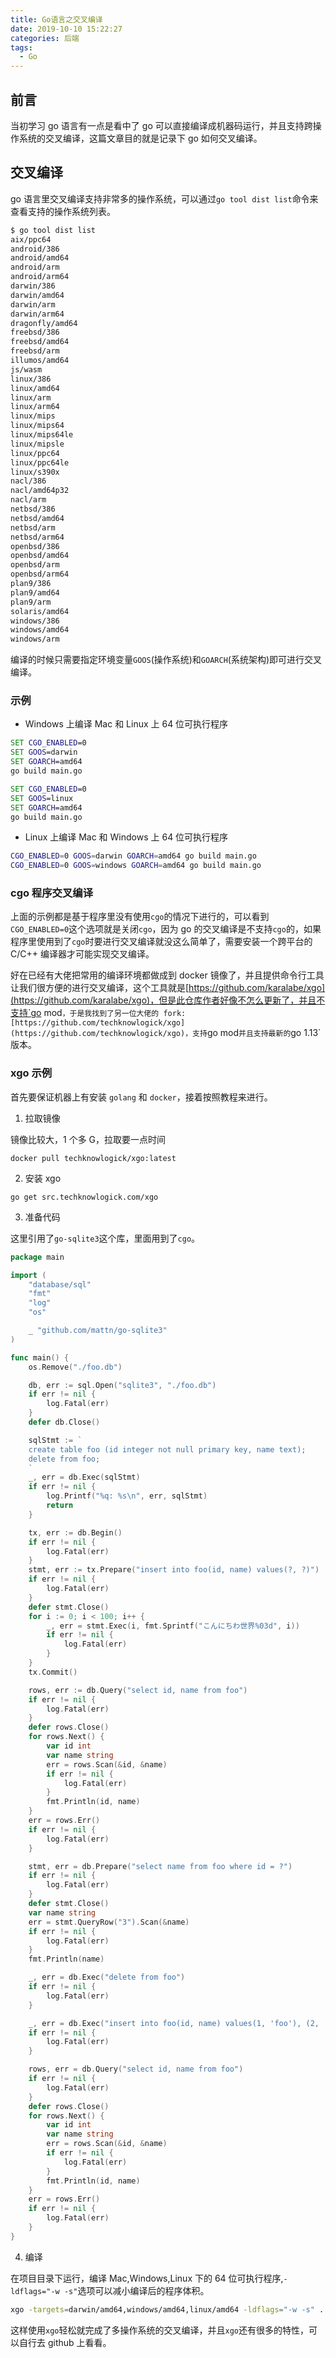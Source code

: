 ```yaml
---
title: Go语言之交叉编译
date: 2019-10-10 15:22:27
categories: 后端
tags:
  - Go
---
```


## 前言

当初学习 go 语言有一点是看中了 go 可以直接编译成机器码运行，并且支持跨操作系统的交叉编译，这篇文章目的就是记录下 go 如何交叉编译。

## 交叉编译

go 语言里交叉编译支持非常多的操作系统，可以通过`go tool dist list`命令来查看支持的操作系统列表。

<!-- more-->

```sh
$ go tool dist list
aix/ppc64
android/386
android/amd64
android/arm
android/arm64
darwin/386
darwin/amd64
darwin/arm
darwin/arm64
dragonfly/amd64
freebsd/386
freebsd/amd64
freebsd/arm
illumos/amd64
js/wasm
linux/386
linux/amd64
linux/arm
linux/arm64
linux/mips
linux/mips64
linux/mips64le
linux/mipsle
linux/ppc64
linux/ppc64le
linux/s390x
nacl/386
nacl/amd64p32
nacl/arm
netbsd/386
netbsd/amd64
netbsd/arm
netbsd/arm64
openbsd/386
openbsd/amd64
openbsd/arm
openbsd/arm64
plan9/386
plan9/amd64
plan9/arm
solaris/amd64
windows/386
windows/amd64
windows/arm
```

编译的时候只需要指定环境变量`GOOS`(操作系统)和`GOARCH`(系统架构)即可进行交叉编译。

### 示例

- Windows 上编译 Mac 和 Linux 上 64 位可执行程序

```bat
SET CGO_ENABLED=0
SET GOOS=darwin
SET GOARCH=amd64
go build main.go

SET CGO_ENABLED=0
SET GOOS=linux
SET GOARCH=amd64
go build main.go
```

- Linux 上编译 Mac 和 Windows 上 64 位可执行程序

```sh
CGO_ENABLED=0 GOOS=darwin GOARCH=amd64 go build main.go
CGO_ENABLED=0 GOOS=windows GOARCH=amd64 go build main.go
```

### cgo 程序交叉编译

上面的示例都是基于程序里没有使用`cgo`的情况下进行的，可以看到`CGO_ENABLED=0`这个选项就是关闭`cgo`，因为 go 的交叉编译是不支持`cgo`的，如果程序里使用到了`cgo`时要进行交叉编译就没这么简单了，需要安装一个跨平台的 C/C++ 编译器才可能实现交叉编译。

好在已经有大佬把常用的编译环境都做成到 docker 镜像了，并且提供命令行工具让我们很方便的进行交叉编译，这个工具就是[https://github.com/karalabe/xgo](https://github.com/karalabe/xgo)，但是此仓库作者好像不怎么更新了，并且不支持`go mod`，于是我找到了另一位大佬的 fork:[https://github.com/techknowlogick/xgo](https://github.com/techknowlogick/xgo)，支持`go mod`并且支持最新的`go 1.13`版本。

### xgo 示例

首先要保证机器上有安装 `golang` 和 `docker`，接着按照教程来进行。

1. 拉取镜像

镜像比较大，1 个多 G，拉取要一点时间

```
docker pull techknowlogick/xgo:latest
```

2. 安装 xgo

```
go get src.techknowlogick.com/xgo
```

3. 准备代码

这里引用了`go-sqlite3`这个库，里面用到了`cgo`。

```go
package main

import (
	"database/sql"
	"fmt"
	"log"
	"os"

	_ "github.com/mattn/go-sqlite3"
)

func main() {
	os.Remove("./foo.db")

	db, err := sql.Open("sqlite3", "./foo.db")
	if err != nil {
		log.Fatal(err)
	}
	defer db.Close()

	sqlStmt := `
	create table foo (id integer not null primary key, name text);
	delete from foo;
	`
	_, err = db.Exec(sqlStmt)
	if err != nil {
		log.Printf("%q: %s\n", err, sqlStmt)
		return
	}

	tx, err := db.Begin()
	if err != nil {
		log.Fatal(err)
	}
	stmt, err := tx.Prepare("insert into foo(id, name) values(?, ?)")
	if err != nil {
		log.Fatal(err)
	}
	defer stmt.Close()
	for i := 0; i < 100; i++ {
		_, err = stmt.Exec(i, fmt.Sprintf("こんにちわ世界%03d", i))
		if err != nil {
			log.Fatal(err)
		}
	}
	tx.Commit()

	rows, err := db.Query("select id, name from foo")
	if err != nil {
		log.Fatal(err)
	}
	defer rows.Close()
	for rows.Next() {
		var id int
		var name string
		err = rows.Scan(&id, &name)
		if err != nil {
			log.Fatal(err)
		}
		fmt.Println(id, name)
	}
	err = rows.Err()
	if err != nil {
		log.Fatal(err)
	}

	stmt, err = db.Prepare("select name from foo where id = ?")
	if err != nil {
		log.Fatal(err)
	}
	defer stmt.Close()
	var name string
	err = stmt.QueryRow("3").Scan(&name)
	if err != nil {
		log.Fatal(err)
	}
	fmt.Println(name)

	_, err = db.Exec("delete from foo")
	if err != nil {
		log.Fatal(err)
	}

	_, err = db.Exec("insert into foo(id, name) values(1, 'foo'), (2, 'bar'), (3, 'baz')")
	if err != nil {
		log.Fatal(err)
	}

	rows, err = db.Query("select id, name from foo")
	if err != nil {
		log.Fatal(err)
	}
	defer rows.Close()
	for rows.Next() {
		var id int
		var name string
		err = rows.Scan(&id, &name)
		if err != nil {
			log.Fatal(err)
		}
		fmt.Println(id, name)
	}
	err = rows.Err()
	if err != nil {
		log.Fatal(err)
	}
}
```

4. 编译

在项目目录下运行，编译 Mac,Windows,Linux 下的 64 位可执行程序,`-ldflags="-w -s"`选项可以减小编译后的程序体积。

```sh
xgo -targets=darwin/amd64,windows/amd64,linux/amd64 -ldflags="-w -s" .
```

这样使用`xgo`轻松就完成了多操作系统的交叉编译，并且`xgo`还有很多的特性，可以自行去 github 上看看。
